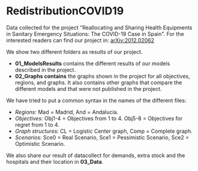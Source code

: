# RedistributionCOVID19
Data collected for the project "Reallocating and Sharing Health Equipments in Sanitary Emergency Situations: The COVID-19 Case in Spain". For the interested readers can find our project in: [arXiv:2012.02062](https://arxiv.org/abs/2012.02062)

We show two different folders as results of our project. 
* **01_ModelsResults** contains the different results of our models described in the project.
* **02_Graphs contains** the graphs shown in the project for all objectives, regions, and graphs. It also contains other graphs that compare the different models and that were not published in the project.

We have tried to put a common syntax in the names of the different files:
* *Regions:* Mad = Madrid, And = Andalucía.
* *Objectives:* Obj1-4 = Objectives from 1 to 4. Obj5-8 = Objectives for regret from 1 to 4.
* *Graph structures:* CL = Logistic Center graph, Comp = Complete graph.
* *Scenarios:* Sce0 = Real Scenario, Sce1 = Pessimistic Scenario, Sce2 = Optimistic Scenario.

We also share our result of datacollect for demands, extra stock and the hospitals and their location in **03_Data**.
